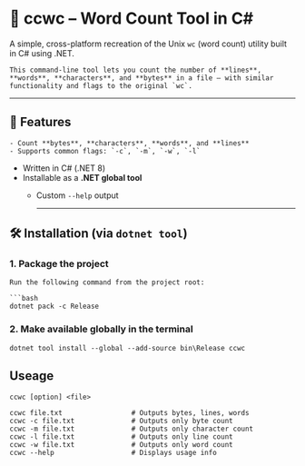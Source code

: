 ﻿# 🧮 ccwc – Word Count Tool in C#

A simple, cross-platform recreation of the Unix `wc` (word count) utility built in C# using .NET.

    This command-line tool lets you count the number of **lines**, **words**, **characters**, and **bytes** in a file – with similar functionality and flags to the original `wc`.

---

## 🚀 Features

    - Count **bytes**, **characters**, **words**, and **lines**
    - Supports common flags: `-c`, `-m`, `-w`, `-l`
- Written in C# (.NET 8)
- Installable as a **.NET global tool**
    - Custom `--help` output

        ---

## 🛠 Installation (via `dotnet tool`)

### 1. Package the project

    Run the following command from the project root:

    ```bash
    dotnet pack -c Release

### 2. Make available globally in the terminal 

    dotnet tool install --global --add-source bin\Release ccwc

## Useage

    ccwc [option] <file>

    ccwc file.txt                 # Outputs bytes, lines, words
    ccwc -c file.txt              # Outputs only byte count
    ccwc -m file.txt              # Outputs only character count
    ccwc -l file.txt              # Outputs only line count
    ccwc -w file.txt              # Outputs only word count
    ccwc --help                   # Displays usage info


